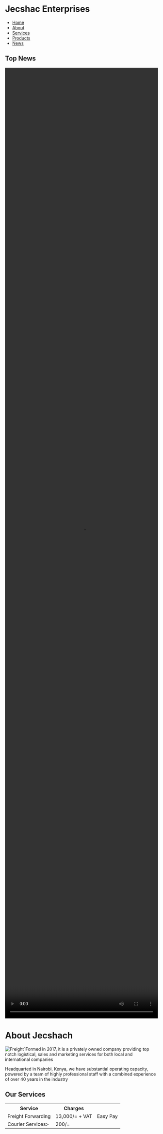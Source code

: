 <!Document html>
<html>
  <head>
    <title>Jecshac Enterprises</title>
  </head>
  <body>
    <div class="container">
      <div class="header">
        <h1> Jecshac Enterprises</h1>
        <div class="topnav">
          <ul>
            <li><a href="#"> Home</a></li>
            <li><a href="#">About</a></li>
            <li><a href="#">Services</a></li>
            <li><a href="#">Products</a></li>
            <li><a href="#">News</a></li>
          </ul>
        </div>
      </div>
      <div class="container side">
        <h2>Top News</h2>
        <video src="https://youtu.be/V0PcwSLNi4M" width="100%" height="80%"> 
        <p>You can get customised containers to suit your business needs as a cheaper and more portable alternative to building entire buildings</p>
        <table>
          <tr><th>Service</th><th>Charges</th></tr>
          <tr><td>Freight Forwarding</td><td>13,000/= + VAT</td><td>Easy Pay</td></tr>
          <tr><td>Courier Services></td><td> 200/=</td></tr>
          <tr><td>Sales & Marketing></td><td> 4,500/=</td></tr>
          <tr><td>Warehousing></td><td> 200/= per Sqft</td></tr>
         </table>
      </div>
      <div class="Container middle">
        <div class="About">
          <h1> About Jecshach</h1>
          <img src="freight.png" alt="Freight1" 
          <p>Formed in 2017, it is a privately owned company providing top notch logistical, sales and marketing services for both local and international companies</p>
          <p>Headquarted in Nairobi, Kenya, we have substantial operating capacity, powered by a team of highly professional staff with a combined experience of over 40 years in                the industry
          </p>
        </div>
        <div class= "services">
          <div class="fa fa-home">
            <h2>Our Services</h2>
            <table>
              <tr><th>Service</th><th>Charges</th></tr>
              <tr><td>Freight Forwarding</td><td>13,000/= + VAT</td><td>Easy Pay</td></tr>
              <tr><td>Courier Services></td><td> 200/=</td></tr>
            </table>
          </div>
    </div>
      </div>
  </body>
</html>
